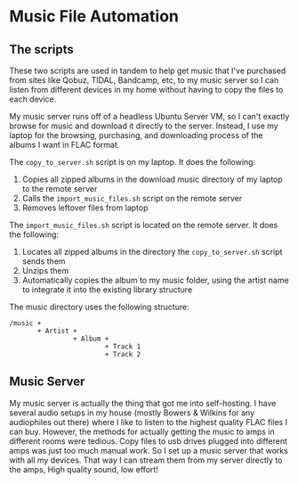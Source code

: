 # Music File Automation

## The scripts
These two scripts are used in tandem to help get music that I've purchased from sites like Qobuz, TIDAL, Bandcamp, etc, to my music server so I can listen from different devices in my home without having to copy the files to each device.

My music server runs off of a headless Ubuntu Server VM, so I can't exactly browse for music and download it directly to the server. Instead, I use my laptop for the browsing, purchasing, and downloading process of the albums I want in FLAC format.

The `copy_to_server.sh` script is on my laptop. It does the following:
  1. Copies all zipped albums in the download music directory of my laptop to the remote server
  2. Calls the `import_music_files.sh` script on the remote server
  3. Removes leftover files from laptop

The `import_music_files.sh` script is located on the remote server. It does the following:
  1. Locates all zipped albums in the directory the `copy_to_server.sh` script sends them
  2. Unzips them
  3. Automatically copies the album to my music folder, using the artist name to integrate it into the existing library structure

The music directory uses the following structure:
```
/music +
       + Artist +
                + Album +
                        + Track 1
                        + Track 2
```

## Music Server
My music server is actually the thing that got me into self-hosting. I have several audio setups in my house (mostly Bowers & Wilkins for any audiophiles out there) where I like to listen to the highest quality FLAC files I can buy.
However, the methods for actually getting the music to amps in different rooms were tedious. Copy files to usb drives plugged into different amps was just too much manual work. So I set up a music server that works with all my devices. That way I can stream them from my server directly to the amps,
High quality sound, low effort!
